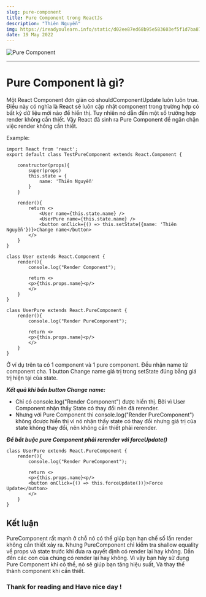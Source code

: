```yaml
---
slug: pure-component
title: Pure Component trong ReactJs
description: "Thiên Nguyễn"
img: https://ireadyoulearn.info/static/d02ee87ed68b95e583603ef5f1d7ba87/5a92f/feature.jpg
date: 19 May 2022
---
```


![Pure Component](https://ireadyoulearn.info/static/d02ee87ed68b95e583603ef5f1d7ba87/5a92f/feature.jpg)

---

# Pure Component là gì?

Một React Component đơn giản có shouldComponentUpdate luôn luôn true. Điều này có nghĩa là React sẽ luôn cập nhật component trong trường hợp có bất kỳ dữ liệu mới nào để hiển thị. Tuy nhiên nó dẫn đến một số trường hợp render không cần thiết. Vậy React đã sinh ra Pure Component để ngăn chặn việc render không cần thiết.

Example:

```
import React from 'react';
export default class TestPureComponent extends React.Component {

	constructor(props){
		super(props)
		this.state = {
			name: 'Thiên Nguyễn'
		}
	}

	render(){
		return <>
			<User name={this.state.name} />
			<UserPure name={this.state.name} />
			<button onClick={() => this.setState({name: 'Thiên Nguyễn'})}>Change name</button>
		</>
	}
}

class User extends React.Component {
	render(){
		console.log("Render Component");

		return <>
		<p>{this.props.name}<p/>
		</>
	}
}

class UserPure extends React.PureComponent {
	render(){
		console.log("Render PureComponent");

		return <>
		<p>{this.props.name}<p/>
		</>
	}
}
```

Ở ví dụ trên ta có 1 component và 1 pure component. Đều nhận name từ component cha. 1 button Change name giá trị trong setState đúng bằng giá trị hiện tại của state.

**_Kết quả khi bấn button Change name:_**

- Chỉ có console.log("Render Component") được hiển thị. Bởi vì User Component nhận thấy State có thay đổi nên đã rerender.
- Nhưng với Pure Component thì console.log("Render PureComponent") không đcược hiển thị vì nó nhận thấy state có thay đổi nhưng giá trị của state không thay đổi, nên không cần thiết phải rerender.

**_Để bắt buộc pure Component phải rerender với forceUpdate()_**

```
class UserPure extends React.PureComponent {
	render(){
		console.log("Render PureComponent");

		return <>
		<p>{this.props.name}<p/>
		<button onClick={() => this.forceUpdate())}>Force Update</button>
		</>
	}
}
```

## Kết luận

PureComponent rất mạnh ở chỗ nó có thể giúp bạn hạn chế số lần render không cần thiết xảy ra. Nhưng PureComponent chỉ kiểm tra shallow equality về props và state trước khi đưa ra quyết định có render lại hay không. Dẫn đến các con của chúng có render lại hay không. Vì vậy bạn hãy sử dụng Pure Component khi có thể, nó sẽ giúp bạn tăng hiệu suất, Và thay thế thành component khi cần thiết.

### Thank for reading and Have nice day !
